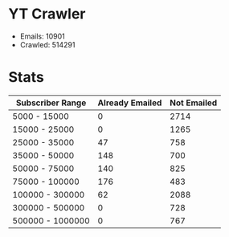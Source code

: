 # YT Crawler
- Emails: 10901
- Crawled: 514291

# Stats
| Subscriber Range  | Already Emailed | Not Emailed |
|-------|-------|-------|
| 5000 - 15000 | 0 | 2714 |
| 15000 - 25000 | 0 | 1265 |
| 25000 - 35000 | 47 | 758 |
| 35000 - 50000 | 148 | 700 |
| 50000 - 75000 | 140 | 825 |
| 75000 - 100000 | 176 | 483 |
| 100000 - 300000 | 62 | 2088 |
| 300000 - 500000 | 0 | 728 |
| 500000 - 1000000 | 0 | 767 |
